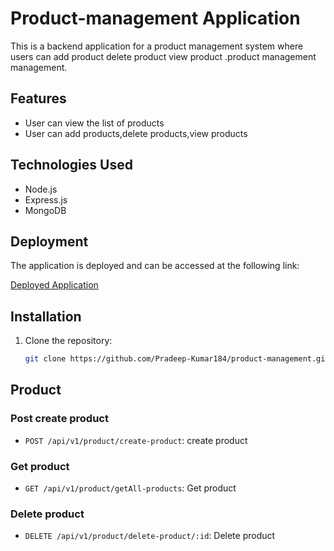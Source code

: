 # Product-management Application

This is a backend application for a product management system where users can add product delete product view product .product management management.

## Features


- User can view the list of products
- User can add products,delete products,view products


## Technologies Used

- Node.js
- Express.js
- MongoDB


  
## Deployment

The application is deployed and can be accessed at the following link:

[Deployed Application](https://product-management-undo.onrender.com)

## Installation

1. Clone the repository:

   ```bash
   git clone https://github.com/Pradeep-Kumar184/product-management.git


## Product

### Post create product
- `POST /api/v1/product/create-product`: create product

### Get product
- `GET /api/v1/product/getAll-products`: Get product

### Delete product
- `DELETE /api/v1/product/delete-product/:id`: Delete product



